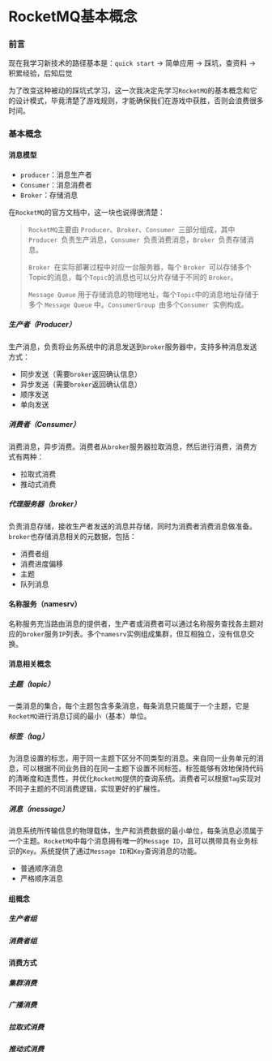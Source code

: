 # RocketMQ基本概念

### 前言

现在我学习新技术的路径基本是：`quick start`  -> 简单应用 -> 踩坑，查资料 -> 积累经验，后知后觉

为了改变这种被动的踩坑式学习，这一次我决定先学习`RocketMQ`的基本概念和它的设计模式，毕竟清楚了游戏规则，才能确保我们在游戏中获胜，否则会浪费很多时间。



### 基本概念



#### 消息模型

- `producer`：消息生产者
- `Consumer`：消息消费者
- `Broker`：存储消息

在`RocketMQ`的官方文档中，这一块也说得很清楚：

> `RocketMQ`主要由 `Producer`、`Broker`、`Consumer `三部分组成，其中`Producer `负责生产消息，`Consumer `负责消费消息，`Broker `负责存储消息。
>
> `Broker `在实际部署过程中对应一台服务器，每个 `Broker `可以存储多个Topic的消息，每个`Topic`的消息也可以分片存储于不同的 `Broker`。
>
> `Message Queue` 用于存储消息的物理地址，每个`Topic`中的消息地址存储于多个 `Message Queue` 中。`ConsumerGroup `由多个`Consumer `实例构成。

##### 生产者（Producer）

生产消息，负责将业务系统中的消息发送到`broker`服务器中，支持多种消息发送方式：

- 同步发送（需要`broker`返回确认信息）
- 异步发送（需要`broker`返回确认信息）
- 顺序发送
- 单向发送



##### 消费者（Consumer）

消费消息，异步消费。消费者从`broker`服务器拉取消息，然后进行消费，消费方式有两种：

- 拉取式消费
- 推动式消费



##### 代理服务器（broker）

负责消息存储，接收生产者发送的消息并存储，同时为消费者消费消息做准备。`broker`也存储消息相关的元数据，包括：

- 消费者组
- 消费进度偏移
- 主题
- 队列消息



#### 名称服务（namesrv）

名称服务充当路由消息的提供者，生产者或消费者可以通过名称服务查找各主题对应的`broker`服务`IP`列表。多个`namesrv`实例组成集群，但互相独立，没有信息交换。



#### 消息相关概念

##### 主题（topic）

一类消息的集合，每个主题包含多条消息，每条消息只能属于一个主题，它是`RocketMQ`进行消息订阅的最小（基本）单位。



##### 标签（tag）

为消息设置的标志，用于同一主题下区分不同类型的消息。来自同一业务单元的消息，可以根据不同业务目的在同一主题下设置不同标签。标签能够有效地保持代码的清晰度和连贯性，并优化`RocketMQ`提供的查询系统。消费者可以根据`Tag`实现对不同子主题的不同消费逻辑，实现更好的扩展性。

##### 消息（message）

消息系统所传输信息的物理载体，生产和消费数据的最小单位，每条消息必须属于一个主题。`RocketMQ`中每个消息拥有唯一的`Message ID`，且可以携带具有业务标识的`Key`。系统提供了通过`Message ID`和`Key`查询消息的功能。

- 普通顺序消息
- 严格顺序消息



#### 组概念

##### 生产者组



##### 消费者组



#### 消费方式

##### 集群消费



##### 广播消费



##### 拉取式消费



##### 推动式消费





